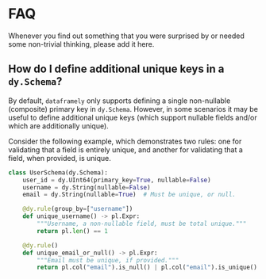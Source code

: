 # FAQ

Whenever you find out something that you were surprised by or needed some non-trivial
thinking, please add it here.

## How do I define additional unique keys in a `dy.Schema`?

By default, `dataframely` only supports defining a single non-nullable (composite) primary key in `dy.Schema`.
However, in some scenarios it may be useful to define additional unique keys (which support nullable fields and/or which
are additionally unique).

Consider the following example, which demonstrates two rules: one for validating that a field is entirely unique, and
another for validating that a field, when provided, is unique.

```python
class UserSchema(dy.Schema):
    user_id = dy.UInt64(primary_key=True, nullable=False)
    username = dy.String(nullable=False)
    email = dy.String(nullable=True)  # Must be unique, or null.

    @dy.rule(group_by=["username"])
    def unique_username() -> pl.Expr:
        """Username, a non-nullable field, must be total unique."""
        return pl.len() == 1

    @dy.rule()
    def unique_email_or_null() -> pl.Expr:
        """Email must be unique, if provided."""
        return pl.col("email").is_null() | pl.col("email").is_unique()
```
